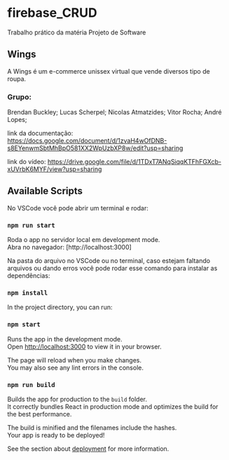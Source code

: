 # firebase_CRUD

Trabalho prático da matéria Projeto de Software

## Wings

A Wings é um e-commerce unissex virtual que vende diversos tipo de roupa.

### Grupo:
Brendan Buckley; Lucas Scherpel; Nicolas Atmatzides; Vitor Rocha; André Lopes;

link da documentação: https://docs.google.com/document/d/1zvaH4wOfDNB-s8EYenwmSbtMhBpO581XX2WpUzbXP8w/edit?usp=sharing

link do vídeo: https://drive.google.com/file/d/1TDxT7ANqSiqqKTFhFGXcb-xUVrbK6MYF/view?usp=sharing

## Available Scripts

No VSCode você pode abrir um terminal e rodar:

### `npm run start`

Roda o app no servidor local em development mode.\
Abra no navegador: [http://localhost:3000]

Na pasta do arquivo no VSCode ou no terminal, caso estejam faltando arquivos ou dando erros você pode rodar esse comando para instalar as dependências:

### `npm install`

In the project directory, you can run:

### `npm start`

Runs the app in the development mode.\
Open [http://localhost:3000](http://localhost:3000) to view it in your browser.

The page will reload when you make changes.\
You may also see any lint errors in the console.

### `npm run build`

Builds the app for production to the `build` folder.\
It correctly bundles React in production mode and optimizes the build for the best performance.

The build is minified and the filenames include the hashes.\
Your app is ready to be deployed!

See the section about [deployment](https://facebook.github.io/create-react-app/docs/deployment) for more information.

